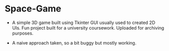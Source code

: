 # Space-Game

- A simple 3D game built using Tkinter GUI usually used to created 2D UIs. Fun project built for a university coursework. Uploaded for archiving purposes.

- A naive approach taken, so a bit buggy but mostly working.

